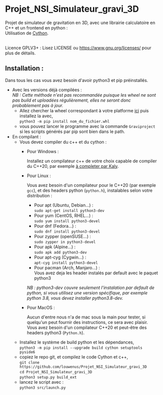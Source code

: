 # Projet_NSI_Simulateur_gravi_3D

Projet de simulateur de gravitation en 3D, avec une librairie calculatoire en C++ et un frontend en python :<br/>
Utilisation de [Cython](https://github.com/cython/cython).<br/><br/>

Licence GPLV3+ :
Lisez LICENSE ou https://www.gnu.org/licenses/ pour plus de détails.

## Installation :<br/>
Dans tous les cas vous avez besoin d'avoir python3 et pip préinstallés.
- Avec les versions déjà compilées :<br/>
  *NB : Cette méthode n'est pas recommandée puisque les wheel ne sont pas build et uploadées régulièrement, elles ne seront donc probablement pas à jour.*
  - Allez chercher la wheel correspondant à votre platforme [ici](https://mwaserv.hd.free.fr/downloads/graviproject/) puis installez la avec,<br/>
  `python3 -m pip install nom_du_fichier.whl`<br/>
  - vous pouvez lancer le programme avec la commande `Graviproject` si les scripts générés par pip sont bien dans le path.
- En compilant :<br/>
  - Vous devez compiler du c++ et du cython :
    - Pour Windows :

      Installez un compilateur c++ de votre choix capable de compiler du C++20, par exemple [à completer par Kaly](exemple.com).
    - Pour Linux :

      Vous avez besoin d'un compilateur pour le C++20 (par exemple `gcc`), et des headers python (`python.h`), instalables selon votre distribution :
      - Pour apt (Ubuntu, Debian...) :<br/>
        `sudo apt-get install python3-dev`
      - Pour yum (CentOS, RHEL...) :<br/>
        `sudo yum install python3-devel`
      - Pour dnf (Fedora...) :<br/>
        `sudo dnf install python3-devel`
      - Pour zypper (openSUSE...) :<br/>
        `sudo zypper in python3-devel`
      - Pour apk (Alpine...) :<br/>
        `sudo apk add python3-dev`
      - Pour apt-cyg (Cygwin...) :<br/>
        `apt-cyg install python3-devel`
      - Pour pacman (Arch, Manjaro...) :<br/>
        Vous avez deja les header instalés par default avec le paquet python3
      
      *NB : python3-dev couvre seulement l'instalation par default de python, si vous utilisez une version spécifique, par exemple python 3.8, vous devez installer python3.8-dev.*
      
    - Pour MacOS :

      Aucun d'entre nous n'a de mac sous la main pour tester, si quelqu'un peut fournir des instructions, ce sera avec plaisir.<br/>
      Vous avez besoin d'un compilateur C++20 et peut-être des headers python3 (`Python.h`).
  - Installez le système de build python et les dépendances,<br/>
  `python3 -m pip install --upgrade build cython setuptools pyside6`<br/>
  - copiez le repo git, et compilez le code Cython et c++,<br/>
  `git clone https://github.com/louwenus/Projet_NSI_Simulateur_gravi_3D`<br/>
  `cd Projet_NSI_Simulateur_gravi_3D`<br/>
  `python3 setup.py build_ext`<br/>
  - lancez le script avec : <br/>
  `python3 src/launch.py`